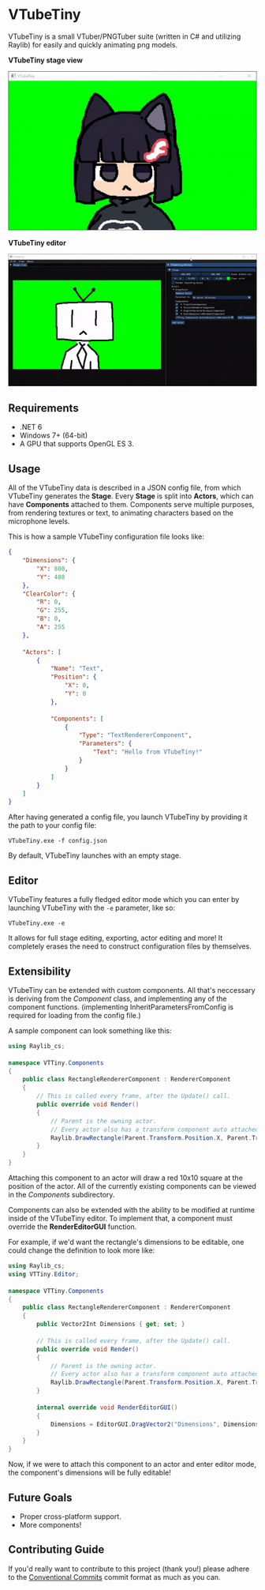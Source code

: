 # VTubeTiny
VTubeTiny is a small VTuber/PNGTuber suite (written in C# and utilizing Raylib) for easily and quickly animating png models.

**VTubeTiny stage view**

![Demo](/Meta/vttiny.gif)

**VTubeTiny editor**

![Editor Demo](/Meta/editor.gif)

## Requirements

* .NET 6
* Windows 7+ (64-bit)
* A GPU that supports OpenGL ES 3.

## Usage
All of the VTubeTiny data is described in a JSON config file, from which VTubeTiny generates the **Stage**. Every **Stage** is split into **Actors**, which can have **Components** attached to them. Components serve multiple purposes, from rendering textures or text, to animating characters based on the microphone levels.

This is how a sample VTubeTiny configuration file looks like:

```json
{
	"Dimensions": {
		"X": 800,
		"Y": 480
	},
	"ClearColor": {
		"R": 0, 
		"G": 255, 
		"B": 0, 
		"A": 255
	},

	"Actors": [
		{
			"Name": "Text",
			"Position": {
				"X": 0,
				"Y": 0
			},

			"Components": [
				{
					"Type": "TextRendererComponent",
					"Parameters": {
						"Text": "Hello from VTubeTiny!"
					}
				}
			]
		}
	]
}
```

After having generated a config file, you launch VTubeTiny by providing it the path to your config file:

```
VTubeTiny.exe -f config.json
```

By default, VTubeTiny launches with an empty stage.

## Editor

VTubeTiny features a fully fledged editor mode which you can enter by launching VTubeTiny with the `-e` parameter, like so:

```
VTubeTiny.exe -e
```

It allows for full stage editing, exporting, actor editing and more! It completely erases the need to construct configuration files by themselves.


## Extensibility

VTubeTiny can be extended with custom components. All that's neccessary is deriving from the *Component* class, and implementing any of the component functions. (implementing InheritParametersFromConfig is required for loading from the config file.)

A sample component can look something like this:

```cs
using Raylib_cs;

namespace VTTiny.Components
{
    public class RectangleRendererComponent : RendererComponent
    {
    	// This is called every frame, after the Update() call.
        public override void Render()
        {
            // Parent is the owning actor.
            // Every actor also has a transform component auto attached to them.
            Raylib.DrawRectangle(Parent.Transform.Position.X, Parent.Transform.Position.Y, 10, 10, Color.RED);
        }
    }
}
```

Attaching this component to an actor will draw a red 10x10 square at the position of the actor. All of the currently existing components can be viewed in the *Components* subdirectory.

Components can also be extended with the ability to be modified at runtime inside of the VTubeTiny editor. To implement that, a component must override the **RenderEditorGUI** function.

For example, if we'd want the rectangle's dimensions to be editable, one could change the definition to look more like:

```cs
using Raylib_cs;
using VTTiny.Editor;

namespace VTTiny.Components
{
    public class RectangleRendererComponent : RendererComponent
    {
        public Vector2Int Dimensions { get; set; }

    	// This is called every frame, after the Update() call.
        public override void Render()
        {
            // Parent is the owning actor.
            // Every actor also has a transform component auto attached to them.
            Raylib.DrawRectangle(Parent.Transform.Position.X, Parent.Transform.Position.Y, Dimensions.X, Dimensions.Y, Color.RED);
        }

        internal override void RenderEditorGUI()
        {
            Dimensions = EditorGUI.DragVector2("Dimensions", Dimensions);
        }
    }
}
```

Now, if we were to attach this component to an actor and enter editor mode, the component's dimensions will be fully editable!

## Future Goals
* Proper cross-platform support.
* More components!

## Contributing Guide
If you'd really want to contribute to this project (thank you!) please adhere to the [Conventional Commits](https://www.conventionalcommits.org/en/v1.0.0/) commit format as much as you can. 
